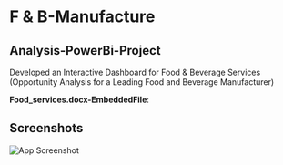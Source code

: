 # F & B-Manufacture
## Analysis-PowerBi-Project
Developed an Interactive Dashboard for Food & Beverage Services (Opportunity Analysis for a Leading Food and Beverage Manufacturer)

**Food_services.docx-EmbeddedFile**: 

## Screenshots

![App Screenshot](screenshots/Screenshot_2024-08-11_143057.png)



